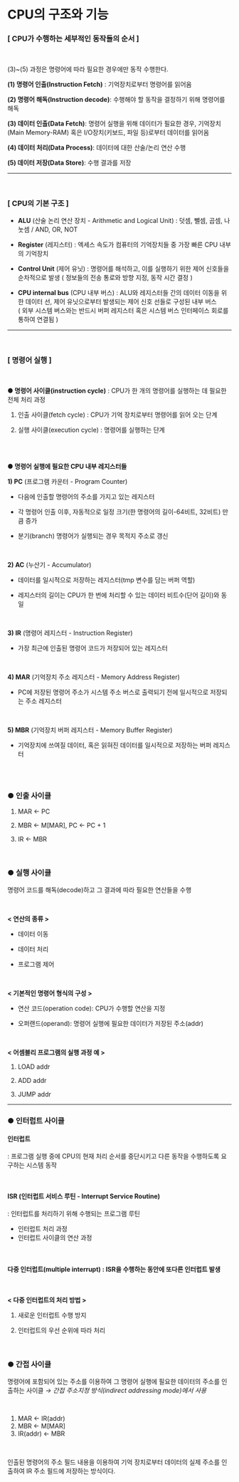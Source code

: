  # CPU의 구조와 기능

 
### [ CPU가 수행하는 세부적인 동작들의 순서 ]

​

(3)~(5) 과정은 명령어에 따라 필요한 경우에만 동작 수행한다.

 
**(1) 명령어 인출(Instruction Fetch)** : 기억장치로부터 명령어를 읽어옴


**(2) 명령어 해독(Instruction decode)**: 수행해야 할 동작을 결정하기 위해 명령어를 해독


**(3) 데이터 인출(Data Fetch)**: 명령어 실행을 위해 데이터가 필요한 경우, 기억장치(Main Memory-RAM) 혹은 I/O장치(키보드, 파일 등)로부터 데이터를 읽어옴


**(4) 데이터 처리(Data Process)**: 데이터에 대한 산술/논리 연산 수행


**(5) 데이터 저장(Data Store)**: 수행 결과를 저장

---

<Br>

### [ CPU의 기본 구조 ]

-  **ALU** (산술 논리 연산 장치 - Arithmetic and Logical Unit) : 덧셈, 뺄셈, 곱셈, 나눗셈 / AND, OR, NOT

<bre>

-  **Register** (레지스터) : 엑세스 속도가 컴퓨터의 기억장치들 중 가장 빠른 CPU 내부의 기억장치

<bre>

-  **Control Unit** (제어 유닛) : 명령어를 해석하고, 이를 실행하기 위한 제어 신호들을 순차적으로 발생
( 정보들의 전송 통로와 방향 지정, 동작 시간 결정 )

<bre>

-  **CPU internal bus** (CPU 내부 버스) : ALU와 레지스터들 간의 데이터 이동을 위한 데이터 선,  제어 유닛으로부터 발생되는 제어 신호 선들로 구성된 내부 버스  
( 외부 시스템 버스와는 반드시 버퍼 레지스터 혹은 시스템 버스 인터페이스 회로를 통하여 연결됨 )

---

<br>

### [ 명령어 실행 ]

<Br>

**● 명령어 사이클(instruction cycle)** : CPU가 한 개의 명령어를 실행하는 데 필요한 전체 처리 과정

1. 인출 사이클(fetch cycle) : CPU가 기억 장치로부터 명령어를 읽어 오는 단계

2. 실행 사이클(execution cycle) : 명령어를 실행하는 단계

<Br>
<br>

**● 명령어 실행에 필요한 CPU 내부 레지스터들**​

 

**1) PC** (프로그램 카운터 - Program Counter)

-  다음에 인출할 명령어의 주소를 가지고 있는 레지스터

-  각 명령어 인출 이후, 자동적으로 일정 크기(한 명령어의 길이-64비트, 32비트) 만큼 증가

-  분기(branch) 명령어가 실행되는 경우 목적지 주소로 갱신

​

**2) AC** (누산기 - Accumulator)

-  데이터를 일시적으로 저장하는 레지스터(tmp 변수를 담는 버퍼 역할)

-  레지스터의 길이는 CPU가 한 번에 처리할 수 있는 데이터 비트수(단어 길이)와 동일

​

**3) IR** (명령어 레지스터 - Instruction Register)

-  가장 최근에 인출된 명령어 코드가 저장되어 있는 레지스터

​

**4) MAR** (기억장치 주소 레지스터 - Memory Address Register)

-  PC에 저장된 명령어 주소가 시스템 주소 버스로 출력되기 전에 일시적으로 저장되는 주소 레지스터

​

**5) MBR** (기억장치 버퍼 레지스터 - Memory Buffer Register)

-  기억장치에 쓰여질 데이터, 혹은 읽혀진 데이터를 일시적으로 저장하는 버퍼 레지스터

<Br>
<br>


### ● 인출 사이클


1) MAR ← PC

2) MBR ← M[MAR], PC ← PC + 1

3) IR ← MBR 

<br>

### ● 실행 사이클

명령어 코드를 해독(decode)하고 그 결과에 따라 필요한 연산들을 수행

<Br>

 
**< 연산의 종류 >**

-  데이터 이동

-  데이터 처리

-  프로그램 제어
​
<br>


**< 기본적인 명령어 형식의 구성 >**

- 연산 코드(operation code)​: CPU가 수행할 연산을 지정

- 오퍼랜드(operand): 명령어 실행에 필요한 데이터가 저장된 주소(addr)

 

​

**< 어셈블리 프로그램의 실행 과정 예 >**

1. LOAD addr

2. ADD addr

3. JUMP addr

---

### ● 인터럽트 사이클

 

#### 인터럽트 

: 프로그램 실행 중에 CPU의 현재 처리 순서를 중단시키고 다른 동작을 수행하도록 요구하는 시스템 동작

​<br>

#### ISR (인터럽트 서비스 루틴 - Interrupt Service Routine) 
: 인터럽트를 처리하기 위해 수행되는 프로그램 루틴

 

-  인터럽트 처리 과정
-  인터럽트 사이클의 연산 과정 

 <br>
 
#### 다중 인터럽트(multiple interrupt) : ISR을 수행하는 동안에 또다른 인터럽트 발생

<br>

**< 다중 인터럽트의 처리 방법 >**

1. 새로운 인터럽트 수행 방지

2. 인터럽트의 우선 순위에 따라 처리

<br>

### ● 간접 사이클

명령어에 포함되어 있는 주소를 이용하여 그 명령어 실행에 필요한 데이터의 주소를 인출하는 사이클
*→ 간접 주소지정 방식(indirect addressing mode)에서 사용*

<br>
 
1) MAR ← IR(addr)
2) MBR ← M[MAR]
3) IR(addr) ← MBR

<br>

인출된 명령어의 주소 필드 내용을 이용하여 기억 장치로부터 데이터의 실제 주소를 인출하여 IR 주소 필드에 저장하는 방식이다.